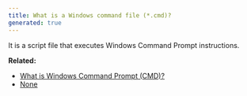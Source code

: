 ```yaml
---
title: What is a Windows command file (*.cmd)?
generated: true
---
```


<div markdown="1" class="ans">
It is a script file that executes Windows Command Prompt instructions.
</div>

**Related:**
- [What is Windows Command Prompt (CMD)?](/en-US/windows-cmd/what-is-windows-command-prompt)
- [None](/en-US/tech_name/what-is-windows-batch-file)
